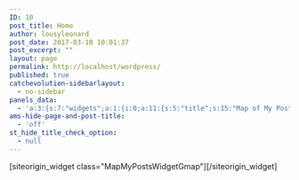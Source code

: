 ```yaml
---
ID: 10
post_title: Home
author: lousyleonard
post_date: 2017-03-10 10:01:37
post_excerpt: ""
layout: page
permalink: http://localhost/wordpress/
published: true
catchevolution-sidebarlayout:
  - no-sidebar
panels_data:
  - 'a:3:{s:7:"widgets";a:1:{i:0;a:11:{s:5:"title";s:15:"Map of My Posts";s:6:"region";s:4:"auto";s:8:"taxonomy";s:8:"post_tag";s:6:"parent";s:0:"";s:7:"maptype";s:7:"roadmap";s:14:"maptypecontrol";s:4:"true";s:10:"infowindow";s:4:"true";s:6:"target";s:5:"_self";s:5:"width";i:800;s:6:"height";i:600;s:11:"panels_info";a:6:{s:5:"class";s:20:"MapMyPostsWidgetGmap";s:4:"grid";i:0;s:4:"cell";i:1;s:2:"id";i:0;s:9:"widget_id";s:36:"98c129d3-eee4-4de0-a8c3-26595ab42906";s:5:"style";a:2:{s:27:"background_image_attachment";b:0;s:18:"background_display";s:4:"tile";}}}}s:5:"grids";a:1:{i:0;a:2:{s:5:"cells";i:3;s:5:"style";a:8:{s:7:"padding";s:15:"0px 0px 0px 0px";s:14:"mobile_padding";s:15:"0px 0px 0px 0px";s:27:"background_image_attachment";b:0;s:18:"background_display";s:4:"tile";s:12:"border_color";s:7:"#161616";s:11:"row_stretch";s:4:"full";s:14:"collapse_order";s:8:"left-top";s:14:"cell_alignment";s:10:"flex-start";}}}s:10:"grid_cells";a:3:{i:0;a:4:{s:4:"grid";i:0;s:5:"index";i:0;s:6:"weight";d:0.33333333333333331;s:5:"style";a:0:{}}i:1;a:4:{s:4:"grid";i:0;s:5:"index";i:1;s:6:"weight";d:0.33333333333333331;s:5:"style";a:0:{}}i:2;a:4:{s:4:"grid";i:0;s:5:"index";i:2;s:6:"weight";d:0.33333333333333331;s:5:"style";a:0:{}}}}'
ams-hide-page-and-post-title:
  - 'off'
st_hide_title_check_option:
  - null
---
```

<div id="pl-10"  class="panel-layout" ><div id="pg-10-0"  class="panel-grid panel-has-style"  data-style="{&quot;padding&quot;:&quot;0px 0px 0px 0px&quot;,&quot;mobile_padding&quot;:&quot;0px 0px 0px 0px&quot;,&quot;background_image_attachment&quot;:false,&quot;background_display&quot;:&quot;tile&quot;,&quot;border_color&quot;:&quot;#161616&quot;,&quot;row_stretch&quot;:&quot;full&quot;,&quot;collapse_order&quot;:&quot;left-top&quot;,&quot;cell_alignment&quot;:&quot;flex-start&quot;}" ><div class="siteorigin-panels-stretch panel-row-style panel-row-style-for-10-0" data-stretch-type="full" ><div id="pgc-10-0-0"  class="panel-grid-cell panel-grid-cell-empty"  data-weight="0.33333333333333" ></div><div id="pgc-10-0-1"  class="panel-grid-cell panel-grid-cell-mobile-last"  data-weight="0.33333333333333" ><div id="panel-10-0-1-0" class="so-panel widget widget_mapmypostswidgetgmap widget_mmp_gmap panel-first-child panel-last-child" data-index="0" data-style="{&quot;background_image_attachment&quot;:false,&quot;background_display&quot;:&quot;tile&quot;}" >[siteorigin_widget class="MapMyPostsWidgetGmap"]<input type="hidden" value="{&quot;instance&quot;:{&quot;title&quot;:&quot;Map of My Posts&quot;,&quot;region&quot;:&quot;auto&quot;,&quot;taxonomy&quot;:&quot;post_tag&quot;,&quot;parent&quot;:&quot;&quot;,&quot;maptype&quot;:&quot;roadmap&quot;,&quot;maptypecontrol&quot;:&quot;true&quot;,&quot;infowindow&quot;:&quot;true&quot;,&quot;target&quot;:&quot;_self&quot;,&quot;width&quot;:800,&quot;height&quot;:600},&quot;args&quot;:{&quot;before_widget&quot;:&quot;&lt;div id=\&quot;panel-10-0-1-0\&quot; class=\&quot;so-panel widget widget_mapmypostswidgetgmap widget_mmp_gmap panel-first-child panel-last-child\&quot; data-index=\&quot;0\&quot; data-style=\&quot;{&amp;quot;background_image_attachment&amp;quot;:false,&amp;quot;background_display&amp;quot;:&amp;quot;tile&amp;quot;}\&quot; &gt;&quot;,&quot;after_widget&quot;:&quot;&lt;\/div&gt;&quot;,&quot;before_title&quot;:&quot;&lt;h3 class=\&quot;widget-title\&quot;&gt;&quot;,&quot;after_title&quot;:&quot;&lt;\/h3&gt;&quot;,&quot;widget_id&quot;:&quot;widget-0-1-0&quot;}}" />[/siteorigin_widget]</div></div><div id="pgc-10-0-2"  class="panel-grid-cell panel-grid-cell-empty"  data-weight="0.33333333333333" ></div></div></div></div>